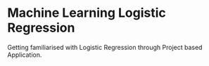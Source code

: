 # Machine Learning Logistic Regression
 Getting familiarised with Logistic Regression through Project based Application.
